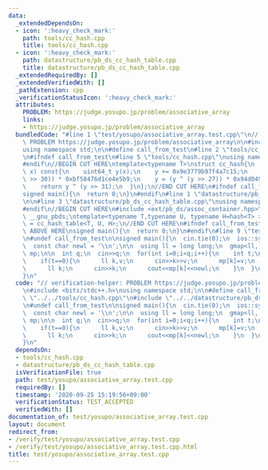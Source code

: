 ```yaml
---
data:
  _extendedDependsOn:
  - icon: ':heavy_check_mark:'
    path: tools/cc_hash.cpp
    title: tools/cc_hash.cpp
  - icon: ':heavy_check_mark:'
    path: datastructure/pb_ds_cc_hash_table.cpp
    title: datastructure/pb_ds_cc_hash_table.cpp
  _extendedRequiredBy: []
  _extendedVerifiedWith: []
  _pathExtension: cpp
  _verificationStatusIcon: ':heavy_check_mark:'
  attributes:
    PROBLEM: https://judge.yosupo.jp/problem/associative_array
    links:
    - https://judge.yosupo.jp/problem/associative_array
  bundledCode: "#line 1 \"test/yosupo/associative_array.test.cpp\"\n// verification-helper:\
    \ PROBLEM https://judge.yosupo.jp/problem/associative_array\n\n#include <bits/stdc++.h>\n\
    using namespace std;\n\n#define call_from_test\n#line 2 \"tools/cc_hash.cpp\"\n\
    \n#ifndef call_from_test\n#line 5 \"tools/cc_hash.cpp\"\nusing namespace std;\n\
    #endif\n//BEGIN CUT HERE\ntemplate<typename T>\nstruct cc_hash{\n  uint64_t operator()(T\
    \ x) const{\n    uint64_t y(x);\n    y += 0x9e3779b97f4a7c15;\n    y = (y ^ (y\
    \ >> 30)) * 0xbf58476d1ce4e5b9;\n    y = (y ^ (y >> 27)) * 0x94d049bb133111eb;\n\
    \    return y ^ (y >> 31);\n  }\n};\n//END CUT HERE\n#ifndef call_from_test\n\
    signed main(){\n  return 0;\n}\n#endif\n#line 1 \"datastructure/pb_ds_cc_hash_table.cpp\"\
    \n\n#line 3 \"datastructure/pb_ds_cc_hash_table.cpp\"\nusing namespace std;\n\
    #endif\n//BEGIN CUT HERE\n#include <ext/pb_ds/assoc_container.hpp>\nusing namespace\
    \ __gnu_pbds;\ntemplate<typename T,typename U, typename H=hash<T> >\nusing gmap\
    \ = cc_hash_table<T, U, H>;\n//END CUT HERE\n#ifndef call_from_test\n//INSERT\
    \ ABOVE HERE\nsigned main(){\n  return 0;\n}\n#endif\n#line 9 \"test/yosupo/associative_array.test.cpp\"\
    \n#undef call_from_test\n\nsigned main(){\n  cin.tie(0);\n  ios::sync_with_stdio(0);\n\
    \  const char newl = '\\n';\n\n  using ll = long long;\n  gmap<ll, ll, cc_hash<ll>>\
    \ mp;\n\n  int q;\n  cin>>q;\n  for(int i=0;i<q;i++){\n    int t;\n    cin>>t;\n\
    \    if(t==0){\n      ll k,v;\n      cin>>k>>v;\n      mp[k]=v;\n    }\n    if(t==1){\n\
    \      ll k;\n      cin>>k;\n      cout<<mp[k]<<newl;\n    }\n  }\n  return 0;\n\
    }\n"
  code: "// verification-helper: PROBLEM https://judge.yosupo.jp/problem/associative_array\n\
    \n#include <bits/stdc++.h>\nusing namespace std;\n\n#define call_from_test\n#include\
    \ \"../../tools/cc_hash.cpp\"\n#include \"../../datastructure/pb_ds_cc_hash_table.cpp\"\
    \n#undef call_from_test\n\nsigned main(){\n  cin.tie(0);\n  ios::sync_with_stdio(0);\n\
    \  const char newl = '\\n';\n\n  using ll = long long;\n  gmap<ll, ll, cc_hash<ll>>\
    \ mp;\n\n  int q;\n  cin>>q;\n  for(int i=0;i<q;i++){\n    int t;\n    cin>>t;\n\
    \    if(t==0){\n      ll k,v;\n      cin>>k>>v;\n      mp[k]=v;\n    }\n    if(t==1){\n\
    \      ll k;\n      cin>>k;\n      cout<<mp[k]<<newl;\n    }\n  }\n  return 0;\n\
    }\n"
  dependsOn:
  - tools/cc_hash.cpp
  - datastructure/pb_ds_cc_hash_table.cpp
  isVerificationFile: true
  path: test/yosupo/associative_array.test.cpp
  requiredBy: []
  timestamp: '2020-09-25 15:19:56+09:00'
  verificationStatus: TEST_ACCEPTED
  verifiedWith: []
documentation_of: test/yosupo/associative_array.test.cpp
layout: document
redirect_from:
- /verify/test/yosupo/associative_array.test.cpp
- /verify/test/yosupo/associative_array.test.cpp.html
title: test/yosupo/associative_array.test.cpp
---
```

